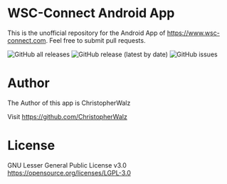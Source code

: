# WSC-Connect Android App
This is the unofficial repository for the Android App of https://www.wsc-connect.com. Feel free to submit pull requests.

![GitHub all releases](https://img.shields.io/github/downloads/daywalk3r666/wsc-connect-android/total)
![GitHub release (latest by date)](https://img.shields.io/github/v/release/daywalk3r666/wsc-connect-android)
![GitHub issues](https://img.shields.io/github/issues/daywalk3r666/wsc-connect-android)
# Author
The Author of this app is ChristopherWalz

Visit https://github.com/ChristopherWalz

# License
GNU Lesser General Public License v3.0 <https://opensource.org/licenses/LGPL-3.0>
